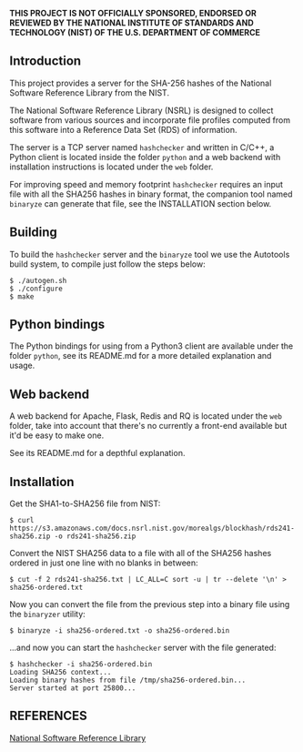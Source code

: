 **THIS PROJECT IS NOT OFFICIALLY SPONSORED, ENDORSED OR REVIEWED BY THE NATIONAL INSTITUTE OF STANDARDS AND TECHNOLOGY (NIST) OF THE U.S. DEPARTMENT OF COMMERCE**


## Introduction

This project provides a server for the SHA-256 hashes of the National Software Reference Library from the NIST.

The National Software Reference Library (NSRL) is designed to collect software from various sources and incorporate file profiles computed from this software into a Reference Data Set (RDS) of information.

The server is a TCP server named `hashchecker` and written in C/C++, a Python client is located inside the folder `python` and a web backend with installation instructions is located under the `web` folder.

For improving speed and memory footprint `hashchecker` requires an input file with all the SHA256 hashes in binary format, the companion tool named `binaryze` can generate that file, see the INSTALLATION section below.

## Building

To build the `hashchecker` server and the `binaryze` tool we use the Autotools build system, to compile just follow the steps below:
```
$ ./autogen.sh
$ ./configure
$ make
```

## Python bindings

The Python bindings for using from a Python3 client are available under the folder `python`, see its README.md for a more detailed explanation and usage.

## Web backend

A web backend for Apache, Flask, Redis and RQ is located under the `web` folder, take into account that there's no currently a front-end available but it'd be easy to make one.

See its README.md for a depthful explanation.

## Installation

Get the SHA1-to-SHA256 file from NIST:
```
$ curl https://s3.amazonaws.com/docs.nsrl.nist.gov/morealgs/blockhash/rds241-sha256.zip -o rds241-sha256.zip
```

Convert the NIST SHA256 data to a file with all of the SHA256 hashes ordered in
just one line with no blanks in between:
```
$ cut -f 2 rds241-sha256.txt | LC_ALL=C sort -u | tr --delete '\n' > sha256-ordered.txt
```

Now you can convert the file from the previous step into a binary file using
 the `binaryzer` utility:
```
$ binaryze -i sha256-ordered.txt -o sha256-ordered.bin
```

...and now you can start the `hashchecker` server with the file generated:
```
$ hashchecker -i sha256-ordered.bin
Loading SHA256 context...
Loading binary hashes from file /tmp/sha256-ordered.bin...
Server started at port 25800...
```

## REFERENCES

[National Software Reference Library](https://www.nist.gov/itl/ssd/software-quality-group/national-software-reference-library-nsrl)
